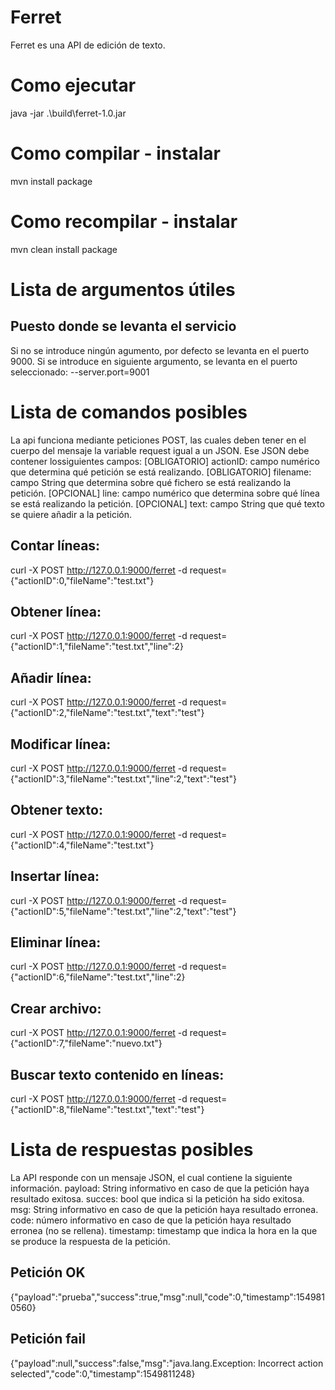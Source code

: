 # Ferret
Ferret es una API de edición de texto.

# Como ejecutar
java -jar .\build\ferret-1.0.jar

# Como compilar - instalar
mvn install package

# Como recompilar - instalar
mvn clean install package

# Lista de argumentos útiles
## Puesto donde se levanta el servicio
Si no se introduce ningún agumento, por defecto se levanta en el puerto 9000.
Si se introduce en siguiente argumento, se levanta en el puerto seleccionado:
--server.port=9001

# Lista de comandos posibles
La api funciona mediante peticiones POST, las cuales deben tener en el cuerpo del mensaje la variable request igual a un JSON.
Ese JSON debe contener lossiguientes campos:
[OBLIGATORIO] actionID: campo numérico que determina qué petición se está realizando.
[OBLIGATORIO] filename: campo String que determina sobre qué fichero se está realizando la petición.
[OPCIONAL] line: campo numérico que determina sobre qué línea se está realizando la petición.
[OPCIONAL] text: campo String que qué texto se quiere añadir a la petición.
## Contar líneas:
curl -X POST http://127.0.0.1:9000/ferret -d request={\"actionID\":0,\"fileName\":\"test.txt\"}
## Obtener línea:
curl -X POST http://127.0.0.1:9000/ferret -d request={\"actionID\":1,\"fileName\":\"test.txt\",\"line\":2}
## Añadir línea:
curl -X POST http://127.0.0.1:9000/ferret -d request={\"actionID\":2,\"fileName\":\"test.txt\",\"text\":\"test\"}
## Modificar línea:
curl -X POST http://127.0.0.1:9000/ferret -d request={\"actionID\":3,\"fileName\":\"test.txt\",\"line\":2,\"text\":\"test\"}
## Obtener texto:
curl -X POST http://127.0.0.1:9000/ferret -d request={\"actionID\":4,\"fileName\":\"test.txt\"}
## Insertar línea:
curl -X POST http://127.0.0.1:9000/ferret -d request={\"actionID\":5,\"fileName\":\"test.txt\",\"line\":2,\"text\":\"test\"}
## Eliminar línea:
curl -X POST http://127.0.0.1:9000/ferret -d request={\"actionID\":6,\"fileName\":\"test.txt\",\"line\":2}
## Crear archivo:
curl -X POST http://127.0.0.1:9000/ferret -d request={\"actionID\":7,\"fileName\":\"nuevo.txt\"}
## Buscar texto contenido en líneas:
curl -X POST http://127.0.0.1:9000/ferret -d request={\"actionID\":8,\"fileName\":\"test.txt\",\"text\":\"test\"}

# Lista de respuestas posibles
La API responde con un mensaje JSON, el cual contiene la siguiente información.
payload: String informativo en caso de que la petición haya resultado exitosa.
succes: bool que indica si la petición ha sido exitosa.
msg: String informativo en caso de que la petición haya resultado erronea.
code: número informativo en caso de que la petición haya resultado erronea (no se rellena).
timestamp: timestamp que indica la hora en la que se produce la respuesta de la petición.
## Petición OK
{"payload":"prueba","success":true,"msg":null,"code":0,"timestamp":1549810560}
## Petición fail
{"payload":null,"success":false,"msg":"java.lang.Exception: Incorrect action selected","code":0,"timestamp":1549811248}